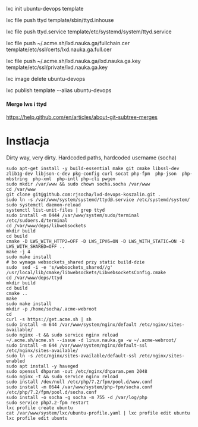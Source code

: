 lxc init ubuntu-devops template

lxc file push ttyd template/sbin/ttyd.inhouse

lxc file push ttyd.service template/etc/systemd/system/ttyd.service

lxc file push  ~/.acme.sh/lxd.nauka.ga/fullchain.cer template/etc/ssl/certs/lxd.nauka.ga.full.cer

lxc file push  ~/.acme.sh/lxd.nauka.ga/lxd.nauka.ga.key template/etc/ssl/private/lxd.nauka.ga.key


lxc image delete ubuntu-devops

lxc publish template --alias ubuntu-devops

#### Merge lws i ttyd
https://help.github.com/en/articles/about-git-subtree-merges


# Instlacja

Dirty way, very dirty. Hardcoded paths, hardcoded username (socha)

```
sudo apt-get install -y build-essential make git cmake libssl-dev zlib1g-dev libjson-c-dev pkg-config curl socat php-fpm  php-json  php-mbstring  php-xml  php-intl php-cli pwgen
sudo mkdir /var/www && sudo chown socha.socha /var/www
cd /var/www
git clone git@github.com:rjsocha/lxd-devops-koszalin.git .
sudo ln -s /var/www/system/systemd/ttyd@.service /etc/systemd/system/
sudo systemctl daemon-reload
systemctl list-unit-files | grep ttyd
sudo install -m 0444 /var/www/system/sudo/terminal /etc/sudoers.d/terminal
cd /var/www/deps/libwebsockets
mkdir build
cd build
cmake -D LWS_WITH_HTTP2=OFF -D LWS_IPV6=ON -D LWS_WITH_STATIC=ON -D LWS_WITH_SHARED=OFF ..
make -j 4
sudo make install
# bo wymaga websockets_shared przy static build-dzie
sudo  sed -i -e 's/websockets_shared//g' /usr/local/lib/cmake/libwebsockets/LibwebsocketsConfig.cmake
cd /var/www/deps/ttyd
mkdir build
cd build
cmake ..
make
sudo make install
mkdir -p /home/socha/.acme-webroot
cd 
curl -s https://get.acme.sh | sh
sudo install -m 644 /var/www/system/nginx/default /etc/nginx/sites-available/
sudo nginx -t && sudo service nginx reload
~/.acme.sh/acme.sh --issue -d linux.nauka.ga -w ~/.acme-webroot/
sudo install -m 644 /var/www/system/nginx/default-ssl /etc/nginx/sites-available/
sudo ln -s /etc/nginx/sites-available/default-ssl /etc/nginx/sites-enabled
sudo apt install -y haveged
sudo openssl dhparam -out /etc/nginx/dhparam.pem 2048
sudo nginx -t && sudo service nginx reload
sudo install /dev/null /etc/php/7.2/fpm/pool.d/www.conf
sudo install -m 0644 /var/www/system/php-fpm/socha.conf /etc/php/7.2/fpm/pool.d/socha.conf
sudo install -o socha -g socha -m 755 -d /var/log/php
sudo service php7.2-fpm restart
lxc profile create ubuntu
cat /var/www/system/lxc/ubuntu-profile.yaml | lxc profile edit ubuntu
lxc profile edit ubuntu
```


